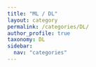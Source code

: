 ```yaml
---
title: "ML / DL"
layout: category
permalink: /categories/DL/
author_profile: true
taxonomy: DL
sidebar:
  nav: "categories"
---
```

